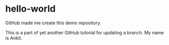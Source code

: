 # hello-world
GitHub made me create this demo repository.

This is a part of yet another GitHub tutorial for updating a branch. My name is Ankit.
